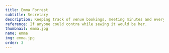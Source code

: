 ```yaml
---
title: Emma Forrest
subtitle: Secretary
description: Keeping track of venue bookings, meeting minutes and everyone’s task list is Emma. She was on the New Scotland committee from 2016-2018, and helped to organise events, call dances and run workshops. From 2012-2015 she was a member, and subsequently secretary, of the Commonwealth Vintage Dancers. She helped to teach and perform historical dances and organise public events in the US and was responsible for taking notes at weekly rehearsals, running meetings and keeping track of paperwork. She has attended multiple past IVFDFs, working as a steward for most of them, and so is aware of the amount of work that goes into making the festival happen. Lastly, she has been dancing for about 18 years in a variety of styles, including historical social dance, Scottish Country, contra, and bal folk.
reference: If anyone could contra while sewing it would be her.
thumbnail: emma.jpg
name: emma
img: emma.jpg
order: 3
---
```

